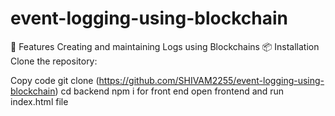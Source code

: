 # event-logging-using-blockchain




🚀 Features
Creating and maintaining Logs using Blockchains
📦 Installation
Clone the repository:

Copy code
git clone (https://github.com/SHIVAM2255/event-logging-using-blockchain)
cd backend
npm i 
for front end open frontend and run index.html file
